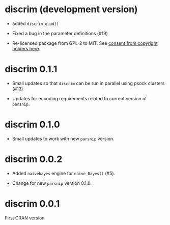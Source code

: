 # discrim (development version)

 * added `discrim_quad()`
 
 * Fixed a bug in the parameter definitions (#19)
 
 * Re-licensed package from GPL-2 to MIT. See [consent from copyright holders here](https://github.com/tidymodels/discrim/issues/22).

# discrim 0.1.1

 * Small updates so that `discrim` can be run in parallel using psock clusters (#13)
 
 * Updates for encoding requirements related to current version of `parsnip`. 

# discrim 0.1.0

 * Small updates to work with new `parsnip` version.

# discrim 0.0.2

* Added `naivebayes` engine for `naive_Bayes()` (#5).

* Change for new `parsnip` version 0.1.0.

# discrim 0.0.1

First CRAN version
